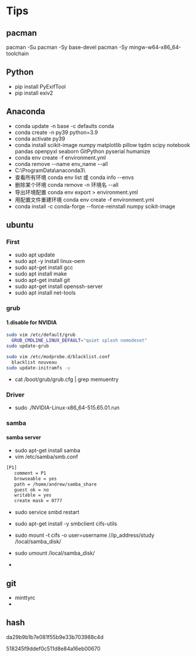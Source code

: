 # Tips
## pacman
pacman -Su
pacman -Sy base-devel
pacman -Sy mingw-w64-x86_64-toolchain

## Python
- pip install PyExifTool
- pip install exiv2

## Anaconda
- conda update -n base -c defaults conda
- conda create -n py39 python=3.9
- conda activate py39
- conda install scikit-image numpy matplotlib pillow  tqdm scipy notebook pandas openpyxl seaborn GitPython pyserial humanize
- conda env create -f environment.yml 
- conda remove --name env_name --all
- C:\ProgramData\anaconda3\
- 查看所有环境        conda env list 或 conda info --envs
- 删除某个环境        conda remove -n 环境名 --all
- 导出环境配置        conda env export > environment.yml
- 用配置文件重建环境   conda env create -f environment.yml
- conda install -c conda-forge --force-reinstall numpy scikit-image


## ubuntu
### First
- sudo apt update
- sudo apt -y install linux-oem
- sudo apt-get install gcc
- sudo apt install make
- sudo apt-get install git
- sudo apt-get install openssh-server
- sudo apt install net-tools

### grub
#### 1.disable for NVIDIA
```bash
sudo vim /etc/default/grub 
  GRUB_CMDLINE_LINUX_DEFAULT="quiet splash nomodeset"
sudo update-grub 

sudo vim /etc/modprobe.d/blacklist.conf
  blacklist nouveau
sudo update-initramfs -u
```

- cat /boot/grub/grub.cfg | grep memuentry

### Driver
- sudo ./NVIDIA-Linux-x86_64-515.65.01.run

### samba
#### samba server
- sudo apt-get install samba
- vim /etc/samba/smb.conf
```bash
[P1]
   comment = P1
   browseable = yes
   path = /home/andrew/samba_share
   guest ok = no
   writable = yes
   create mask = 0777
```
- sudo service smbd restart

- sudo apt-get install -y smbclient cifs-utils
- sudo mount -t cifs -o user=username  //ip_address/study  /local/samba_disk/
- sudo umount /local/samba_disk/

- 

## git
- minttyrc
- 


## hash

da29b9b1b7e081f55b9e33b703988c4d

518245f9ddef0c511d8e84a16eb00670
